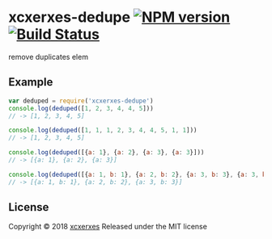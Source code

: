 # xcxerxes-dedupe [![NPM version](https://img.shields.io/npm/v/xcxerxes-dedupe.svg)](https://www.npmjs.com/package/xcxerxes-dedupe) [![Build Status](https://travis-ci.org/XcXerxes/xcxerxes-dedupe.svg)](https://travis-ci.org/XcXerxes/xcxerxes-dedupe.svg)

remove duplicates elem

## Example

```javascript
var deduped = require('xcxerxes-dedupe')
console.log(deduped([1, 2, 3, 4, 4, 5]))
// -> [1, 2, 3, 4, 5]

console.log(deduped([1, 1, 1, 2, 3, 4, 4, 5, 1, 1]))
// -> [1, 2, 3, 4, 5]

console.log(deduped([{a: 1}, {a: 2}, {a: 3}, {a: 3}]))
// -> [{a: 1}, {a: 2}, {a: 3}]

console.log(deduped([{a: 1, b: 1}, {a: 2, b: 2}, {a: 3, b: 3}, {a: 3, b: 4}]))
// -> [{a: 1, b: 1}, {a: 2, b: 2}, {a: 3, b: 3}]

```
## License
Copyright © 2018 [xcxerxes](https://github.com/XcXerxes)
Released under the MIT license
